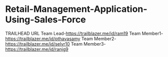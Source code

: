 # Retail-Management-Application-Using-Sales-Force
TRAILHEAD URL
Team Lead-https://trailblazer.me/id/ram19
Team Member1-https://trailblazer.me/id/pthavasamy
Team Member2-https://trailblazer.me/id/selvr10
Team Member3-https://trailblazer.me/id/ranjg9

